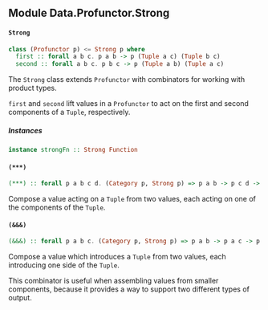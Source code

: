 ## Module Data.Profunctor.Strong

#### `Strong`

``` purescript
class (Profunctor p) <= Strong p where
  first :: forall a b c. p a b -> p (Tuple a c) (Tuple b c)
  second :: forall a b c. p b c -> p (Tuple a b) (Tuple a c)
```

The `Strong` class extends `Profunctor` with combinators for working with
product types.

`first` and `second` lift values in a `Profunctor` to act on the first and
second components of a `Tuple`, respectively.

##### Instances
``` purescript
instance strongFn :: Strong Function
```

#### `(***)`

``` purescript
(***) :: forall p a b c d. (Category p, Strong p) => p a b -> p c d -> p (Tuple a c) (Tuple b d)
```

Compose a value acting on a `Tuple` from two values, each acting on one of
the components of the `Tuple`.

#### `(&&&)`

``` purescript
(&&&) :: forall p a b c. (Category p, Strong p) => p a b -> p a c -> p a (Tuple b c)
```

Compose a value which introduces a `Tuple` from two values, each introducing
one side of the `Tuple`.

This combinator is useful when assembling values from smaller components,
because it provides a way to support two different types of output.


